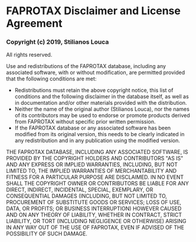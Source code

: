 # FAPROTAX Disclaimer and License Agreement

### Copyright (c) 2019, Stilianos Louca

All rights reserved.

Use and redistributions of the FAPROTAX database, including any associated software, with or without modification, 
are permitted provided that the following conditions are met:
 - Redistributions must retain the above copyright notice, this list of conditions and the following disclaimer in the database itself, 
 as well as in documentation and/or other materials provided with the distribution.
 - Neither the name of the original author (Stilianos Louca), nor the names of its contributors may be 
 used to endorse or promote products derived from FAPROTAX without specific prior written permission.
 - If the FAPROTAX database or any associated software has been modified from its original version, this needs to be clearly indicated in any redistribution and in any publication using the modified version.


THE FAPROTAX DATABASE, INCLUDING ANY ASSOCIATED SOFTWARE, IS PROVIDED BY THE COPYRIGHT HOLDERS AND CONTRIBUTORS "AS IS" AND ANY EXPRESS OR IMPLIED WARRANTIES, INCLUDING, BUT NOT LIMITED TO, THE IMPLIED WARRANTIES OF MERCHANTABILITY AND FITNESS FOR A PARTICULAR PURPOSE ARE DISCLAIMED. IN NO EVENT SHALL THE COPYRIGHT OWNER OR CONTRIBUTORS BE LIABLE FOR ANY DIRECT, INDIRECT, INCIDENTAL, SPECIAL, EXEMPLARY, OR CONSEQUENTIAL DAMAGES (INCLUDING, BUT NOT LIMITED TO, PROCUREMENT OF SUBSTITUTE GOODS OR SERVICES; LOSS OF USE, DATA, OR PROFITS; OR BUSINESS INTERRUPTION) HOWEVER CAUSED AND ON ANY THEORY OF LIABILITY, WHETHER IN CONTRACT, STRICT LIABILITY, OR TORT (INCLUDING NEGLIGENCE OR OTHERWISE) ARISING IN ANY WAY OUT OF THE USE OF FAPROTAX, EVEN IF ADVISED OF THE POSSIBILITY OF SUCH DAMAGE.

